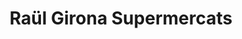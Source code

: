 ---
title: "Raül Girona Supermercats"
url: /lestartit/raul-girona-supermercats-avinguda-de-grecia/
shop: supermercado
---